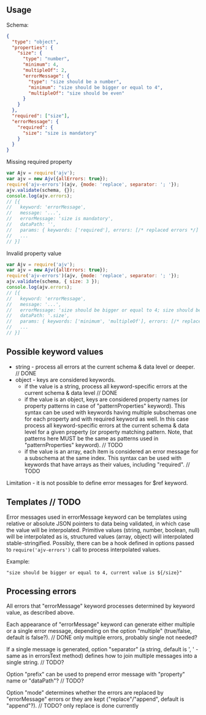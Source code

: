 

## Usage

Schema:

```json
{
  "type": "object",
  "properties": {
    "size": {
      "type": "number",
      "minimum": 4,
      "multipleOf": 2,
      "errorMessage": {
        "type": "size should be a number",
        "minimum": "size should be bigger or equal to 4",
        "multipleOf": "size should be even"
      }
    }
  },
  "required": ["size"],
  "errorMessage": {
    "required": {
      "size": "size is mandatory"
    }
  }
}
```


Missing required property

```javascript
var Ajv = require('ajv');
var ajv = new Ajv({allErrors: true});
require('ajv-errors')(ajv, {mode: 'replace', separator: '; '});
ajv.validate(schema, {});
console.log(ajv.errors);
// [{
//   keyword: 'errorMessage',
//   message: '...',
//   errorMessage: 'size is mandatory',
//   dataPath: '',
//   params: { keywords: ['required'], errors: [/* replaced errors */] }
//   ...
// }]
```


Invalid property value

```javascript
var Ajv = require('ajv');
var ajv = new Ajv({allErrors: true});
require('ajv-errors')(ajv, {mode: 'replace', separator: '; '});
ajv.validate(schema, { size: 3 });
console.log(ajv.errors);
// [{
//   keyword: 'errorMessage',
//   message: '...',
//   errorMessage: 'size should be bigger or equal to 4; size should be even',
//   dataPath: '.size',
//   params: { keywords: ['minimum', 'multipleOf'], errors: [/* replaced errors */] }
//   ...
// }]
```


## Possible keyword values

- string - process all errors at the current schema & data level or deeper. // DONE
- object - keys are considered keywords.
  - if the value is a string, process all keyword-specific errors at the current schema & data level // DONE
  - if the value is an object, keys are considered property names (or property patterns in case of "patternProperties" keyword). This syntax can be used with keywords having multiple subschemas one for each property and with required keyword as well. In this case process all keyword-specific errors at the current schema & data level for a given property (or property matching pattern. Note, that patterns here MUST be the same as patterns used in "patternProperties" keyword). // TODO
  - if the value is an array, each item is considered an error message for a subschema at the same index. This syntax can be used with keywords that have arrays as their values, including "required". // TODO

Limitation - it is not possible to define error messages for $ref keyword.


## Templates // TODO

Error messages used in errorMessage keyword can be templates using relative or absolute JSON pointers to data being validated, in which case the value will be interpolated. Primitive values (string, number, boolean, null) will be interpolated as is, structured values (array, object) will interpolated stable-stringified. Possibly, there can be a hook defined in options passed to `require('ajv-errors')` call to process interpolated values.

Example:

```
"size should be bigger or equal to 4, current value is ${/size}"
```


## Processing errors

All errors that "errorMessage" keyword processes determined by keyword value, as described above.

Each appearance of "errorMessage" keyword can generate either multiple or a single error message, depending on the option "multiple" (true/false, default is false?).  // DONE only multiple errors, probably single not needed?

If a single message is generated, option "separator" (a string, default is ', ' - same as in errorsText method) defines how to join multiple messages into a single string. // TODO?

Option "prefix" can be used to prepend error message with "property" name or "dataPath"? // TODO?

Option "mode" determines whether the errors are replaced by "errorMessage" errors or they are kept ("replace"/"append", default is "append"?). // TODO? only replace is done currently
